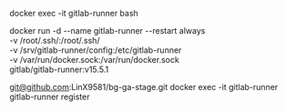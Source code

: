 

docker exec -it gitlab-runner bash

docker run -d --name gitlab-runner --restart always \
    -v /root/.ssh/:/root/.ssh/ \
    -v /srv/gitlab-runner/config:/etc/gitlab-runner \
    -v /var/run/docker.sock:/var/run/docker.sock \
    gitlab/gitlab-runner:v15.5.1

git@github.com:LinX9581/bg-ga-stage.git
docker exec -it gitlab-runner gitlab-runner register
